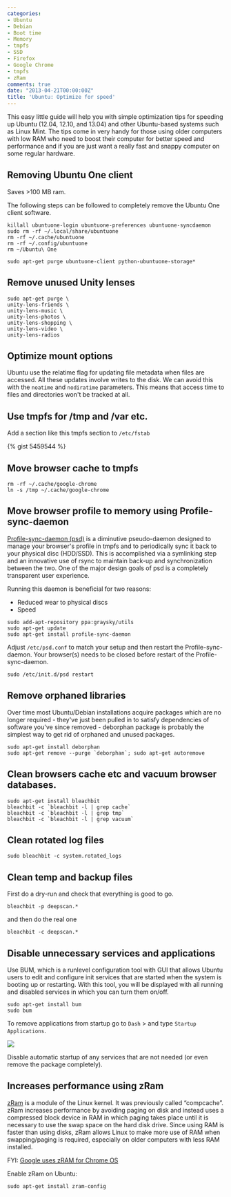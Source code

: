 ```yaml
---
categories:
- Ubuntu
- Debian
- Boot time
- Memory
- tmpfs
- SSD
- Firefox
- Google Chrome
- tmpfs
- zRam
comments: true
date: "2013-04-21T00:00:00Z"
title: 'Ubuntu: Optimize for speed'
---
```


This easy little guide will help you with simple optimization tips for speeding
up Ubuntu (12.04, 12.10, and 13.04) and other Ubuntu-based systems such as Linux
Mint. The tips come in very handy for those using older computers with low RAM
who need to boost their computer for better speed and performance and if you are
just want a really fast and snappy computer on some regular hardware.

## Removing Ubuntu One client

Saves >100 MB ram.

The following steps can be followed to completely remove the Ubuntu One client
software.

```
killall ubuntuone-login ubuntuone-preferences ubuntuone-syncdaemon
sudo rm -rf ~/.local/share/ubuntuone
rm -rf ~/.cache/ubuntuone
rm -rf ~/.config/ubuntuone
rm ~/Ubuntu\ One
```

```
sudo apt-get purge ubuntuone-client python-ubuntuone-storage*
```

## Remove unused Unity lenses

```
sudo apt-get purge \
unity-lens-friends \
unity-lens-music \
unity-lens-photos \
unity-lens-shopping \
unity-lens-video \
unity-lens-radios
```

## Optimize mount options

Ubuntu use the relatime flag for updating file metadata when files are accessed.
All these updates involve writes to the disk. We can avoid this with the
`noatime` and `nodiratime` parameters. This means that access time to files and
directories won't be tracked at all.


## Use tmpfs for /tmp and /var etc.

Add a section like this tmpfs section to `/etc/fstab`

{% gist 5459544 %}


## Move browser cache to tmpfs

```
rm -rf ~/.cache/google-chrome
ln -s /tmp ~/.cache/google-chrome
```

## Move browser profile to memory using Profile-sync-daemon

[Profile-sync-daemon
(psd)](https://wiki.archlinux.org/index.php/Profile-sync-daemon) is a diminutive
pseudo-daemon designed to manage your browser's profile in tmpfs and to
periodically sync it back to your physical disc (HDD/SSD). This is accomplished
via a symlinking step and an innovative use of rsync to maintain back-up and
synchronization between the two. One of the major design goals of psd is a
completely transparent user experience.

Running this daemon is beneficial for two reasons:
* Reduced wear to physical discs
* Speed

```
sudo add-apt-repository ppa:graysky/utils
sudo apt-get update
sudo apt-get install profile-sync-daemon
```

Adjust `/etc/psd.conf` to match your setup and then restart the
Profile-sync-daemon. Your browser(s) needs to be closed before restart of the
Profile-sync-daemon.

```
sudo /etc/init.d/psd restart
```


## Remove orphaned libraries

Over time most Ubuntu/Debian installations acquire packages which are no longer
required - they've just been pulled in to satisfy dependencies of software
you've since removed - deborphan package is probably the simplest way to get rid
of orphaned and unused packages.

```
sudo apt-get install deborphan
sudo apt-get remove --purge `deborphan`; sudo apt-get autoremove
```

## Clean browsers cache etc and vacuum browser databases.

```
sudo apt-get install bleachbit
bleachbit -c `bleachbit -l | grep cache`
bleachbit -c `bleachbit -l | grep tmp`
bleachbit -c `bleachbit -l | grep vacuum`
```

## Clean rotated log files

```
sudo bleachbit -c system.rotated_logs
```

## Clean temp and backup files

First do a dry-run and check that everything is good to go.
```
bleachbit -p deepscan.*
```

and then do the real one
```
bleachbit -c deepscan.*
```


## Disable unnecessary services and applications

Use BUM, which is a runlevel configuration tool with GUI that allows Ubuntu
users to edit and configure init services that are started when the system is
booting up or restarting. With this tool, you will be displayed with all
running and disabled services in which you can turn them on/off.

```
sudo apt-get install bum
sudo bum
```


To remove applications from startup go to `Dash` > and type `Startup Applications`.

![](/img/ubuntu-startup-application-preferences.webp)

Disable automatic startup of any services that are not needed (or even remove
the package completely).



## Increases performance using zRam

[zRam](https://code.google.com/p/compcache/) is a module of the Linux kernel. It
was previously called “compcache”. zRam increases performance by avoiding paging
on disk and instead uses a compressed block device in RAM in which paging takes
place until it is necessary to use the swap space on the hard disk drive. Since
using RAM is faster than using disks, zRam allows Linux to make more use of RAM
when swapping/paging is required, especially on older computers with less RAM
installed.

FYI: [Google uses zRAM for Chrome OS](http://www.chromestory.com/2013/03/google-enabling-zram-for-chrome-os-by-default/)

Enable zRam on Ubuntu:

```
sudo apt-get install zram-config
```

